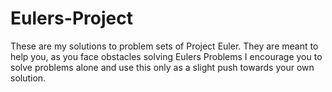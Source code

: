 # Eulers-Project


These are my solutions to problem sets of Project Euler. They are meant to help you, as you face obstacles solving Eulers Problems
I encourage you to solve problems alone and use this only as a slight push towards your own solution.
